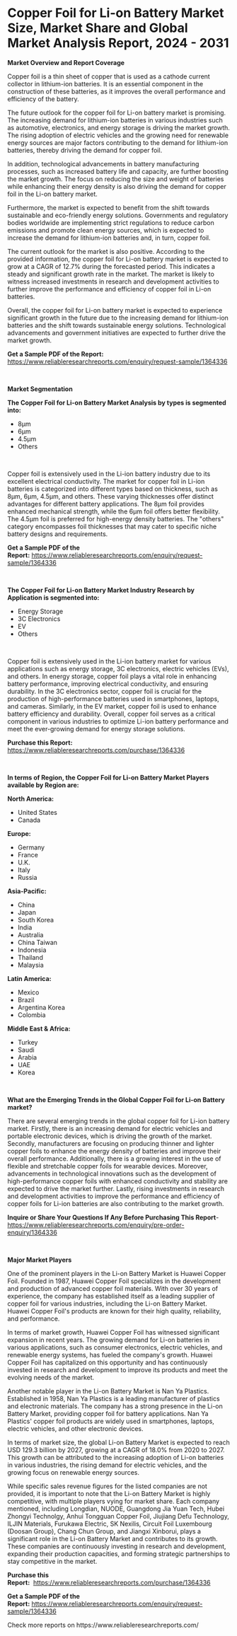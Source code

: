 <p><h1>Copper Foil for Li-on Battery Market Size, Market Share and Global Market Analysis Report, 2024 - 2031</h1></p><p><strong>Market Overview and Report Coverage</strong></p>
<p><p>Copper foil is a thin sheet of copper that is used as a cathode current collector in lithium-ion batteries. It is an essential component in the construction of these batteries, as it improves the overall performance and efficiency of the battery.</p><p>The future outlook for the copper foil for Li-on battery market is promising. The increasing demand for lithium-ion batteries in various industries such as automotive, electronics, and energy storage is driving the market growth. The rising adoption of electric vehicles and the growing need for renewable energy sources are major factors contributing to the demand for lithium-ion batteries, thereby driving the demand for copper foil.</p><p>In addition, technological advancements in battery manufacturing processes, such as increased battery life and capacity, are further boosting the market growth. The focus on reducing the size and weight of batteries while enhancing their energy density is also driving the demand for copper foil in the Li-on battery market.</p><p>Furthermore, the market is expected to benefit from the shift towards sustainable and eco-friendly energy solutions. Governments and regulatory bodies worldwide are implementing strict regulations to reduce carbon emissions and promote clean energy sources, which is expected to increase the demand for lithium-ion batteries and, in turn, copper foil.</p><p>The current outlook for the market is also positive. According to the provided information, the copper foil for Li-on battery market is expected to grow at a CAGR of 12.7% during the forecasted period. This indicates a steady and significant growth rate in the market. The market is likely to witness increased investments in research and development activities to further improve the performance and efficiency of copper foil in Li-on batteries.</p><p>Overall, the copper foil for Li-on battery market is expected to experience significant growth in the future due to the increasing demand for lithium-ion batteries and the shift towards sustainable energy solutions. Technological advancements and government initiatives are expected to further drive the market growth.</p></p>
<p><strong>Get a Sample PDF of the Report:</strong> <a href="https://www.reliableresearchreports.com/enquiry/request-sample/1364336">https://www.reliableresearchreports.com/enquiry/request-sample/1364336</a></p>
<p>&nbsp;</p>
<p><strong>Market Segmentation</strong></p>
<p><strong>The Copper Foil for Li-on Battery Market Analysis by types is segmented into:</strong></p>
<p><ul><li>8μm</li><li>6μm</li><li>4.5μm</li><li>Others</li></ul></p>
<p>&nbsp;</p>
<p><p>Copper foil is extensively used in the Li-ion battery industry due to its excellent electrical conductivity. The market for copper foil in Li-ion batteries is categorized into different types based on thickness, such as 8μm, 6μm, 4.5μm, and others. These varying thicknesses offer distinct advantages for different battery applications. The 8μm foil provides enhanced mechanical strength, while the 6μm foil offers better flexibility. The 4.5μm foil is preferred for high-energy density batteries. The "others" category encompasses foil thicknesses that may cater to specific niche battery designs and requirements.</p></p>
<p><strong>Get a Sample PDF of the Report:</strong>&nbsp;<a href="https://www.reliableresearchreports.com/enquiry/request-sample/1364336">https://www.reliableresearchreports.com/enquiry/request-sample/1364336</a></p>
<p>&nbsp;</p>
<p><strong>The Copper Foil for Li-on Battery Market Industry Research by Application is segmented into:</strong></p>
<p><ul><li>Energy Storage</li><li>3C Electronics</li><li>EV</li><li>Others</li></ul></p>
<p>&nbsp;</p>
<p><p>Copper foil is extensively used in the Li-ion battery market for various applications such as energy storage, 3C electronics, electric vehicles (EVs), and others. In energy storage, copper foil plays a vital role in enhancing battery performance, improving electrical conductivity, and ensuring durability. In the 3C electronics sector, copper foil is crucial for the production of high-performance batteries used in smartphones, laptops, and cameras. Similarly, in the EV market, copper foil is used to enhance battery efficiency and durability. Overall, copper foil serves as a critical component in various industries to optimize Li-ion battery performance and meet the ever-growing demand for energy storage solutions.</p></p>
<p><strong>Purchase this Report:</strong>&nbsp; <a href="https://www.reliableresearchreports.com/purchase/1364336">https://www.reliableresearchreports.com/purchase/1364336</a></p>
<p>&nbsp;</p>
<p><strong>In terms of Region, the Copper Foil for Li-on Battery Market Players available by Region are:</strong></p>
<p>
    <p> <strong> North America: </strong>
        <ul>
            <li>United States</li>
            <li>Canada</li>
        </ul>
        </p> 
    <p> <strong> Europe: </strong>
        <ul>
            <li>Germany</li>
            <li>France</li>
            <li>U.K.</li>
            <li>Italy</li>
            <li>Russia</li>
        </ul>
        </p> 
    <p> <strong> Asia-Pacific: </strong>
        <ul>
            <li>China</li>
            <li>Japan</li>
            <li>South Korea</li>
            <li>India</li>
            <li>Australia</li>
            <li>China Taiwan</li>
            <li>Indonesia</li>
            <li>Thailand</li>
            <li>Malaysia</li>
        </ul>
        </p> 
    <p> <strong> Latin America: </strong>
        <ul>
            <li>Mexico</li>
            <li>Brazil</li>
            <li>Argentina Korea</li>
            <li>Colombia</li>
        </ul>
        </p> 
    <p> <strong> Middle East & Africa: </strong>
        <ul>
            <li>Turkey</li>
            <li>Saudi</li>
            <li>Arabia</li>
            <li>UAE</li>
            <li>Korea</li>
        </ul>
    </p>
    </p>
<p>&nbsp;</p>
<p><strong>What are the Emerging Trends in the Global Copper Foil for Li-on Battery market?</strong></p>
<p><p>There are several emerging trends in the global copper foil for Li-ion battery market. Firstly, there is an increasing demand for electric vehicles and portable electronic devices, which is driving the growth of the market. Secondly, manufacturers are focusing on producing thinner and lighter copper foils to enhance the energy density of batteries and improve their overall performance. Additionally, there is a growing interest in the use of flexible and stretchable copper foils for wearable devices. Moreover, advancements in technological innovations such as the development of high-performance copper foils with enhanced conductivity and stability are expected to drive the market further. Lastly, rising investments in research and development activities to improve the performance and efficiency of copper foils for Li-ion batteries are also contributing to the market growth.</p></p>
<p><strong>Inquire or Share Your Questions If Any Before Purchasing This Report</strong>- <a href="https://www.reliableresearchreports.com/enquiry/pre-order-enquiry/1364336">https://www.reliableresearchreports.com/enquiry/pre-order-enquiry/1364336</a></p>
<p>&nbsp;</p>
<p><strong>Major Market Players</strong></p>
<p><p>One of the prominent players in the Li-on Battery Market is Huawei Copper Foil. Founded in 1987, Huawei Copper Foil specializes in the development and production of advanced copper foil materials. With over 30 years of experience, the company has established itself as a leading supplier of copper foil for various industries, including the Li-on Battery Market. Huawei Copper Foil's products are known for their high quality, reliability, and performance.</p><p>In terms of market growth, Huawei Copper Foil has witnessed significant expansion in recent years. The growing demand for Li-on batteries in various applications, such as consumer electronics, electric vehicles, and renewable energy systems, has fueled the company's growth. Huawei Copper Foil has capitalized on this opportunity and has continuously invested in research and development to improve its products and meet the evolving needs of the market.</p><p>Another notable player in the Li-on Battery Market is Nan Ya Plastics. Established in 1958, Nan Ya Plastics is a leading manufacturer of plastics and electronic materials. The company has a strong presence in the Li-on Battery Market, providing copper foil for battery applications. Nan Ya Plastics' copper foil products are widely used in smartphones, laptops, electric vehicles, and other electronic devices.</p><p>In terms of market size, the global Li-on Battery Market is expected to reach USD 129.3 billion by 2027, growing at a CAGR of 18.0% from 2020 to 2027. This growth can be attributed to the increasing adoption of Li-on batteries in various industries, the rising demand for electric vehicles, and the growing focus on renewable energy sources.</p><p>While specific sales revenue figures for the listed companies are not provided, it is important to note that the Li-on Battery Market is highly competitive, with multiple players vying for market share. Each company mentioned, including Longdian, NUODE, Guangdong Jia Yuan Tech, Hubei Zhongyi Technolgy, Anhui Tongguan Copper Foil, Jiujiang Defu Technology, ILJIN Materials, Furukawa Electric, SK Nexilis, Circuit Foil Luxembourg (Doosan Group), Chang Chun Group, and Jiangxi Xinborui, plays a significant role in the Li-on Battery Market and contributes to its growth. These companies are continuously investing in research and development, expanding their production capacities, and forming strategic partnerships to stay competitive in the market.</p></p>
<p><strong>Purchase this Report:</strong>&nbsp;&nbsp;<a href="https://www.reliableresearchreports.com/purchase/1364336">https://www.reliableresearchreports.com/purchase/1364336</a></p>
<p></p>
<p><strong>Get a Sample PDF of the Report:</strong>&nbsp;<a href="https://www.reliableresearchreports.com/enquiry/request-sample/1364336">https://www.reliableresearchreports.com/enquiry/request-sample/1364336</a></p>
<p>Check more reports on https://www.reliableresearchreports.com/</p>